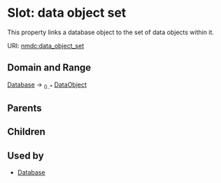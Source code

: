 
# Slot: data object set


This property links a database object to the set of data objects within it.

URI: [nmdc:data_object_set](https://microbiomedata/meta/data_object_set)


## Domain and Range

[Database](Database.md) &#8594;  <sub>0..\*</sub> [DataObject](DataObject.md)

## Parents


## Children


## Used by

 * [Database](Database.md)
